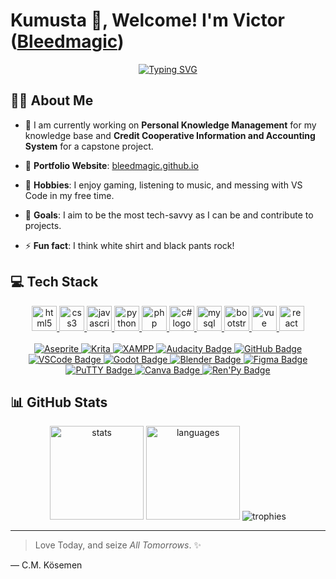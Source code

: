 # Kumusta 👋, Welcome! I'm Victor ([Bleedmagic][steam])

[steam]: https://steamcommunity.com/profiles/76561198444268546

<!-- 👀 What are you looking at?! -->

<p align="center">
  <a href="https://github.com/Bleedmagic"><img src="https://readme-typing-svg.demolab.com?font=Fira+Code&letterSpacing=2px&duration=3000&pause=225&color=FF69B4&center=true&vCenter=true&multiline=true&repeat=false&width=600&height=95&lines=I+write+code%2C+perhaps+tragedies.;Running+on+a+potato+machine~;Printing+less+than+threes+since+forever!" alt="Typing SVG" /></a>
</p>

## 👨‍💻 About Me

- 🔭 I am currently working on **Personal Knowledge Management** for my knowledge base and **Credit Cooperative Information and Accounting System** for a capstone project.

- 📂 **Portfolio Website**: [bleedmagic.github.io](https://bleedmagic.github.io/)

- 🎲 **Hobbies**: I enjoy gaming, listening to music, and messing with VS Code in my free time.

- 🎯 **Goals**: I aim to be the most tech-savvy as I can be and contribute to projects.

- ⚡ **Fun fact**: I think white shirt and black pants rock!

## 💻 Tech Stack

<div align="center">
    <a href="https://developer.mozilla.org/en-US/docs/Web/HTML">
        <img src="https://cdn.jsdelivr.net/gh/devicons/devicon/icons/html5/html5-original.svg" height="40" alt="html5 logo" />
    </a>
    <a href="https://developer.mozilla.org/en-US/docs/Web/CSS">
        <img src="https://cdn.jsdelivr.net/gh/devicons/devicon/icons/css3/css3-original.svg" height="40" alt="css3 logo" />
    </a>
    <a href="https://developer.mozilla.org/en-US/docs/Web/JavaScript">
        <img src="https://cdn.jsdelivr.net/gh/devicons/devicon/icons/javascript/javascript-original.svg" height="40" alt="javascript logo" />
    </a>
    <a href="https://docs.python.org/3/">
        <img src="https://cdn.jsdelivr.net/gh/devicons/devicon/icons/python/python-original.svg" height="40" alt="python logo" />
    </a>
    <a href="https://www.php.net/docs.php">
        <img src="https://cdn.jsdelivr.net/gh/devicons/devicon/icons/php/php-original.svg" height="40" alt="php logo" />
    </a>
    <a href="https://learn.microsoft.com/en-us/dotnet/csharp/">
        <img src="https://cdn.jsdelivr.net/gh/devicons/devicon/icons/csharp/csharp-original.svg" height="40" alt="c# logo" />
    </a>
    <a href="https://dev.mysql.com/doc/">
        <img src="https://cdn.jsdelivr.net/gh/devicons/devicon/icons/mysql/mysql-original.svg" height="40" alt="mysql logo" />
    </a>
    <a href="https://getbootstrap.com/docs/">
        <img src="https://cdn.jsdelivr.net/gh/devicons/devicon/icons/bootstrap/bootstrap-original.svg" height="40" alt="bootstrap logo" />
    </a>
    <a href="https://vuejs.org/guide/introduction.html">
        <img src="https://cdn.jsdelivr.net/gh/devicons/devicon/icons/vuejs/vuejs-original.svg" height="40" alt="vue logo" />
    </a>
    <a href="https://react.dev/learn">
        <img src="https://cdn.jsdelivr.net/gh/devicons/devicon/icons/react/react-original.svg" height="40" alt="react logo" />
    </a>
</div>

<br>

<div align="center">
    <a href="https://www.aseprite.org/">
        <img src="https://img.shields.io/badge/Aseprite-FFFFFF?style=for-the-badge&logo=Aseprite&logoColor=" alt="Aseprite" />
    </a>
    <a href="https://krita.org/en/">
        <img src="https://img.shields.io/badge/Krita-203759?style=for-the-badge&logo=krita&logoColor=EEF37B" alt="Krita" />
    </a>
    <a href="https://www.apachefriends.org/index.html">
        <img src="https://img.shields.io/static/v1?style=for-the-badge&message=XAMPP&color=FB7A24&logo=XAMPP&logoColor=FFFFFF&label=" alt="XAMPP" />
    </a>
    <a href="https://www.audacityteam.org/">
        <img src="https://img.shields.io/badge/Audacity-0024da?style=for-the-badge&logo=Audacity" alt="Audacity Badge">
    </a>
    <a href="https://github.com/">
        <img src="https://img.shields.io/badge/GitHub-181717?style=for-the-badge&logo=GitHub" alt="GitHub Badge">
    </a>
    <a href="https://code.visualstudio.com/">
        <img src="https://img.shields.io/badge/VSCode-007ACC?style=for-the-badge&logo=visual-studio-code&logoColor=white" alt="VSCode Badge">
    </a>
    <a href="https://godotengine.org/">
        <img src="https://img.shields.io/badge/Godot-478CBF?style=for-the-badge&logo=godot-engine&logoColor=white" alt="Godot Badge">
    </a>
    <a href="https://www.blender.org/">
        <img src="https://img.shields.io/badge/Blender-F5792A?style=for-the-badge&logo=blender&logoColor=white" alt="Blender Badge">
    </a>
    <a href="https://www.figma.com/">
        <img src="https://img.shields.io/badge/Figma-F24E1E?style=for-the-badge&logo=figma&logoColor=white" alt="Figma Badge">
    </a>
    <a href="https://www.putty.org/">
        <img src="https://img.shields.io/badge/PuTTY-3549A3?style=for-the-badge&logo=putty&logoColor=white" alt="PuTTY Badge">
    </a>
    <a href="https://www.canva.com/">
        <img src="https://img.shields.io/badge/Canva-00C4CC?style=for-the-badge&logo=canva&logoColor=white" alt="Canva Badge">
    </a>
    <a href="https://www.renpy.org/">
        <img src="https://img.shields.io/badge/Ren'Py-FF7F7F?style=for-the-badge&logo=renpy&logoColor=white" alt="Ren'Py Badge">
    </a>
</div>

## 📊 GitHub Stats

<div align="center">
  <img src="https://github-readme-stats.vercel.app/api?username=bleedmagic&hide_title=false&hide_rank=false&show_icons=true&include_all_commits=true&count_private=true&disable_animations=false&theme=transparent&locale=en&hide_border=true" height="150" alt="stats"  />
  <img src="https://github-readme-stats.vercel.app/api/top-langs?username=bleedmagic&locale=en&hide_title=false&layout=compact&card_width=320&langs_count=6&theme=transparent&hide_border=true" height="150" alt="languages"  />
  <img src="https://github-profile-trophy.vercel.app/?username=Bleedmagic&theme=algolia&no-frame=true&no-bg=true&margin-w=5&margin-h=5&row=2&column=4" alt="trophies"></img>
</div>

---

> Love Today, and seize _All Tomorrows_. ✨

— C.M. Kösemen

<!--
The me writing this wants to make a blog, so get to it, future me!
-->

<!--
<div align="center">
👇🏻 Here is a list of the Open Source projects I work on: 👇🏻
</div>
-->

